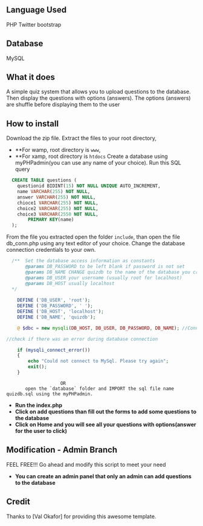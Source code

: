 ## Language Used
PHP
Twitter bootstrap
## Database
MySQL

## What it does
A simple quiz system that allows you to upload questions to the database.
Then display the questions with options (answers). The options (answers) are shuffle before displaying them to the user
 
## How to install

Download the zip file. Extract the files to your root directory, 
*  **For wamp, root directory is `www`,
*  **For xamp, root directory is `htdocs`
Create a database using myPHPadmin(you can use any name of your choice).
 Run this SQL query
```sql
  CREATE TABLE questions (
    questionid BIDINT(15) NOT NULL UNIQUE AUTO_INCREMENT,
    name VARCHAR(255) NOT NULL,
    answer VARCHAR(255) NOT NULL,
    chioce1 VARCHAR(255) NOT NULL,
    choice2 VARCHAR(255) NOT NULL,
    choice3 VARCHAR(2550 NOT NULL,
        PRIMARY KEY(name)
  );
```
  From the file you extracted open the folder `include`, than open the file db_conn.php using any text editor of your choice.
  Change the database connection credentials to your own.
```php
  /**  Set the database access information as constants
       @params DB_PASSWORD to be left blank if password is not set
       @params DB_NAME CHANGE quizdb to the name of the database you created above
       @params DB_USER your username (usually root for localhost)
       @params DB_HOST usually localhost
  */
  
    DEFINE ('DB_USER', 'root');
    DEFINE ('DB_PASSWORD', ' '); 
    DEFINE ('DB_HOST', 'localhost');
    DEFINE ('DB_NAME', 'quizdb'); 

    @ $dbc = new mysqli(DB_HOST, DB_USER, DB_PASSWORD, DB_NAME); //Connection to the database

//check if there was an error during database connection

    if (mysqli_connect_error())
    {
	    echo "Could not connect to MySql. Please try again";
	    exit();
    }
```
                        OR
           open the `database` folder and IMPORT the sql file name quizdb.sql using the myPHPadmin.
               
* **Run the index.php**
* **Click on add questions than fill out the forms to add some questions to the database**
* **Click on Home and you will see all your questions with options(answer for the user to click)**

## Modification - Admin Branch
FEEL FREE!!! Go ahead and modify this script to meet your need

* **You can create an admin panel that only an admin can add questions to the database**

## Credit
Thanks to [Val Okafor] for providing this awesome template.
